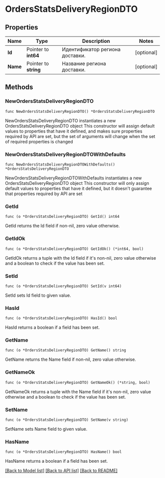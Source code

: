 # OrdersStatsDeliveryRegionDTO

## Properties

Name | Type | Description | Notes
------------ | ------------- | ------------- | -------------
**Id** | Pointer to **int64** | Идентификатор региона доставки. | [optional] 
**Name** | Pointer to **string** | Название региона доставки. | [optional] 

## Methods

### NewOrdersStatsDeliveryRegionDTO

`func NewOrdersStatsDeliveryRegionDTO() *OrdersStatsDeliveryRegionDTO`

NewOrdersStatsDeliveryRegionDTO instantiates a new OrdersStatsDeliveryRegionDTO object
This constructor will assign default values to properties that have it defined,
and makes sure properties required by API are set, but the set of arguments
will change when the set of required properties is changed

### NewOrdersStatsDeliveryRegionDTOWithDefaults

`func NewOrdersStatsDeliveryRegionDTOWithDefaults() *OrdersStatsDeliveryRegionDTO`

NewOrdersStatsDeliveryRegionDTOWithDefaults instantiates a new OrdersStatsDeliveryRegionDTO object
This constructor will only assign default values to properties that have it defined,
but it doesn't guarantee that properties required by API are set

### GetId

`func (o *OrdersStatsDeliveryRegionDTO) GetId() int64`

GetId returns the Id field if non-nil, zero value otherwise.

### GetIdOk

`func (o *OrdersStatsDeliveryRegionDTO) GetIdOk() (*int64, bool)`

GetIdOk returns a tuple with the Id field if it's non-nil, zero value otherwise
and a boolean to check if the value has been set.

### SetId

`func (o *OrdersStatsDeliveryRegionDTO) SetId(v int64)`

SetId sets Id field to given value.

### HasId

`func (o *OrdersStatsDeliveryRegionDTO) HasId() bool`

HasId returns a boolean if a field has been set.

### GetName

`func (o *OrdersStatsDeliveryRegionDTO) GetName() string`

GetName returns the Name field if non-nil, zero value otherwise.

### GetNameOk

`func (o *OrdersStatsDeliveryRegionDTO) GetNameOk() (*string, bool)`

GetNameOk returns a tuple with the Name field if it's non-nil, zero value otherwise
and a boolean to check if the value has been set.

### SetName

`func (o *OrdersStatsDeliveryRegionDTO) SetName(v string)`

SetName sets Name field to given value.

### HasName

`func (o *OrdersStatsDeliveryRegionDTO) HasName() bool`

HasName returns a boolean if a field has been set.


[[Back to Model list]](../README.md#documentation-for-models) [[Back to API list]](../README.md#documentation-for-api-endpoints) [[Back to README]](../README.md)


